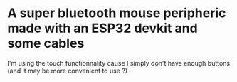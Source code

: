 
# A super bluetooth mouse peripheric made with an ESP32 devkit and some cables
I'm using the touch functionnality cause I simply don't have enough buttons (and it may be more convenient to use ?)
